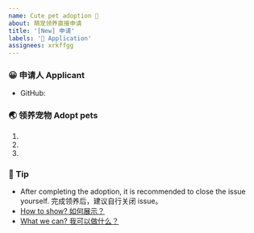 ```yaml
---
name: Cute pet adoption 💖
about: 萌宠领养直接申请
title: '[New] 申请'
labels: '💖 Application'
assignees: xrkffgg
---
```


<!-- ❤️ 哇，终于等到你了。 -->
<!-- ❤️ Wow, finally waiting for you。 -->

### 😀 申请人 Applicant

- GitHub:

<!-- 请在上方输入你的 GitHub 用户名 -->
<!-- Please enter your GitHub username above -->

### 🌏 领养宠物 Adopt pets

1.
2.
3.

<!--
请在上方填写你想要领养的小宠物，原则上仅支持单人领养3只小宠物，请大家谨慎挑选。超出3个，会取前3个哦。若您心仪的萌宠没列出，欢迎提出。
-->
<!--
Please fill in the small pets you want to adopt at the top. In principle, only 3 small pets can be adopted by one person. Please choose carefully. If there are more than 3, the first 3 will be taken. If your favorite pet is not listed, please suggest.
-->

### 🌈 Tip

- After completing the adoption, it is recommended to close the issue yourself. 完成领养后，建议自行关闭 issue。
- [How to show? 如何展示？](https://github.com/zoo-js/welcome/blob/master/how-to-show.md)
- [What we can? 我可以做什么？](https://github.com/zoo-js/welcome/blob/master/what-we-can.md)

<!-- New application. DO NOT REMOVE! -->
